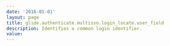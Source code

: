 ```yaml
---
date: '2016-01-01'
layout: page
title: glide.authenticate.multisso.login_locate.user_field
description: Identifies a common login identifier. 
value:  
---
```

